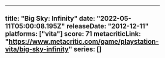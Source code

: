 
---
title: "Big Sky: Infinity"
date: "2022-05-11T05:00:08.195Z"
releaseDate: "2012-12-11"
platforms: ["vita"]
score: 71
metacriticLink: "https://www.metacritic.com/game/playstation-vita/big-sky-infinity"
series: []
---
